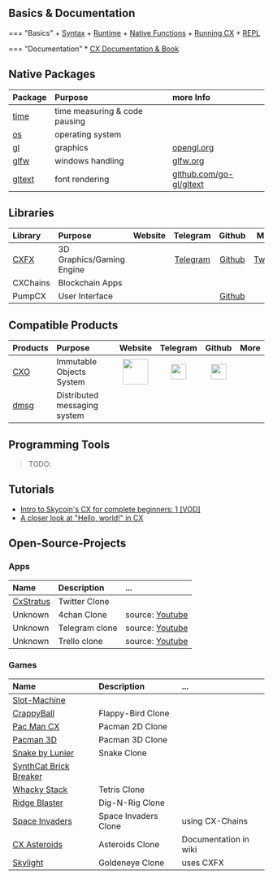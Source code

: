 ## Basics & Documentation

=== "Basics"
    + [Syntax](../basics-syntax)
    + [Runtime](../basics-runtime)
    + [Native Functions](../basics-native-functions)
    + [Running CX](../basics-running-cx)
    + [REPL](../basics-repl)

=== "Documentation"
    * [CX Documentation & Book](https://www.skycoin.com/cx/)

## Native Packages

|Package|Purpose|more Info|
|:--|:--|:--|
|[time](../package-time)|time measuring & code pausing||
|[os](..package-os)|operating system||
|[gl](../package-gl)|graphics|[opengl.org](https://www.opengl.org/resources/libraries/)|
|[glfw](../package-glfw)|windows handling|[glfw.org](https://www.glfw.org/)|
|[gltext](../package-gltext)|font rendering|[github.com/go-gl/gltext](https://github.com/go-gl/gltext)

## Libraries

|Library|Purpose|Website|Telegram|Github|More|
|:--|:--|:--:|:--:|:--:|:--:|
|[CXFX](../../../cxfx/)|3D Graphics/Gaming Engine|| [Telegram](https://t.me/SkyCXFX)|[Github](https://github.com/SkycoinProject/cxfx)|[Twitter](https://twitter.com/skycoincxfx)|
|CXChains|Blockchain Apps|
|PumpCX|User Interface|||[Github](https://github.com/asahi3g/pumpcx)|

<!--|[CXSL](../../CXSL/wiki)|General Utilities||[Telegram](https://t.me/CXLibraries)|[Github](https://github.com/ReewassSquared/CXSL)|
|SkyML|Math & Machine Learning||[Telegram](https://t.me/CXLibraries)||-->

## Compatible Products

|Products|Purpose|Website|Telegram|Github|More|
|:--|:--|:--:|:--:|:--:|:--:|
|[CXO](/software/cxo)|Immutable Objects System|<a href="https://www.skycoin.com/cxo/"> <img src="https://cdn.freebiesupply.com/logos/thumbs/1x/skycoin-logo.png" width="50"></a>|<a href="https://t.me/SkycoinCXO"> <img src="https://upload.wikimedia.org/wikipedia/commons/thumb/8/83/Telegram_2019_Logo.svg/512px-Telegram_2019_Logo.svg.png" width="30"></a>|<a href="http://github.com/skycoin/cxo"> <img src="https://proxy.duckduckgo.com/iu/?u=https%3A%2F%2Fimage.flaticon.com%2Ficons%2Fpng%2F512%2F25%2F25231.png&f=1" width="30"></a>|
|[dmsg](/software/dmsg)|Distributed messaging system|


## Programming Tools

> TODO:
<!--
||Name|OS|Description|
|:--:|:--|--|--|
|<a href="./PT-Visual-Studio-Code"> <img src="https://upload.wikimedia.org/wikipedia/commons/thumb/2/2d/Visual_Studio_Code_1.18_icon.svg/1200px-Visual_Studio_Code_1.18_icon.svg.png" width="30"></a>|[Visual Studio Code](./PT-Visual-Studio-Code) |Windows / macOS / Linux|
||Vim|Windows / macOS / Linux|
|<a href="./PT-Emacs"> <img src="https://lists.gnu.org/archive/html/emacs-devel/2015-10/pngR9b4lzUy39.png" width="30"></a>|[Emacs](./PT-Emacs)|Windows / macOS / Linux|
||Sublime Text|Windows / macOS / Linux|
||GoLand|Windows / macOS / Linux|
|<a href="./PT-Atom"> <img src="https://upload.wikimedia.org/wikipedia/commons/thumb/8/80/Atom_editor_logo.svg/1118px-Atom_editor_logo.svg.png" width="30"></a>|[ATOM](./PT-Atom)|Windows / macOS / Linux|
-->
## Tutorials

<!--### General Programming-->
<!--#### Youtube-->
* [Intro to Skycoin's CX for complete beginners: 1 [VOD]](https://www.youtube.com/watch?v=9V0T8axf4FQ)
* [A closer look at "Hello, world!" in CX](https://www.youtube.com/watch?v=6KdEIpD3RgU)
<!--### App-Design-->
<!--### Game-Design-->

## Open-Source-Projects

### Apps
|Name|Description|...|
|:--|:--|:--|
|[CxStratus](https://github.com/ReewassSquared/cx/tree/cxtweet)|Twitter Clone| |
|Unknown|4chan Clone|source: [Youtube](https://www.youtube.com/watch?v=QmRV3edG1cE&feature=youtu.be) |
|Unknown|Telegram clone|source: [Youtube](https://www.youtube.com/watch?v=QmRV3edG1cE&feature=youtu.be) |
|Unknown|Trello clone|source: [Youtube](https://www.youtube.com/watch?v=QmRV3edG1cE&feature=youtu.be) |

### Games
|Name|Description|...|
|:--|:--|:--|
|[Slot-Machine](https://github.com/galah4d/casino-cx)|
|[CrappyBall](https://github.com/atang152/crappyBall-cx)|Flappy-Bird Clone|
|[Pac Man CX](https://github.com/skycoin/cx-games/tree/master/Pac-Man-CX-by-Galah4d)|Pacman 2D Clone|
|[Pacman 3D](https://github.com/galah4d/pacman-3d)|Pacman 3D Clone
|[Snake by Lunier](https://github.com/skycoin/cx-games/tree/master/Snake-by-Lunier)|Snake Clone|
|[SynthCat Brick Breaker](https://github.com/skycoin/cx-games/tree/master/SynthCat-Brick-Breaker-by-RedCurse)
|[Whacky Stack](https://github.com/skycoin/cx-games/tree/master/Whacky-Stack)|Tetris Clone|
|[Ridge Blaster](https://github.com/skycoin/cx-games/tree/master/ridge-blaster)|Dig-N-Rig Clone|
|[Space Invaders](https://github.com/taekwondouglas/space-invaders)|Space Invaders Clone|using CX-Chains|
|[CX Asteroids](https://github.com/0pcom/cx-asteroids)|Asteroids Clone|Documentation in wiki|
|[Skylight](https://github.com/skycoin/cxfx/tree/master/games/skylight)|Goldeneye Clone|uses CXFX|